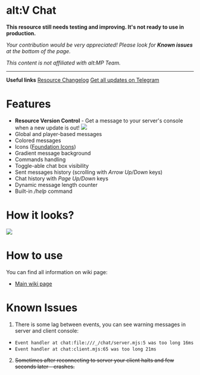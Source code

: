 # alt:V Chat
**This resource still needs testing and improving. It's not ready to use in production.**

*Your contribution would be very appreciated! Please look for **Known issues** at the bottom of the page.*

*This content is not affiliated with alt:MP Team.*

---

**Useful links**
[Resource Changelog](https://github.com/echoWanderer/altV-Chat/blob/master/CHANGELOG.md)
[Get all updates on Telegram](https://t.me/echoWanderer_altv)

# Features
* **Resource Version Control** - Get a message to your server's console when a new update is out!
![](https://i.ibb.co/C7dFgfk/rvc.png)
* Global and player-based messages
* Colored messages
* Icons ([Foundation Icons](https://zurb.com/playground/foundation-icon-fonts-3))
* Gradient message background
* Commands handling
* Toggle-able chat box visibility
* Sent messages history (scrolling with *Arrow Up/Down* keys)
* Chat history with *Page Up/Down* keys
* Dynamic message length counter
* Built-in */help* command

# How it looks?
![](https://i.ibb.co/y8dxXrw/Annotation-2020-01-11-192952.png)

# How to use
You can find all information on wiki page:
* [Main wiki page](https://github.com/echoWanderer/altV-Chat/wiki)

# Known Issues
1. There is some lag between events, you can see warning messages in server and client console:
* `Event handler at chat:file:///_/chat/server.mjs:5 was too long 16ms`
* `Event handler at chat:client.mjs:65 was too long 21ms`
2. ~~Sometimes after reconnecting to server your client halts and few seconds later - crashes.~~
